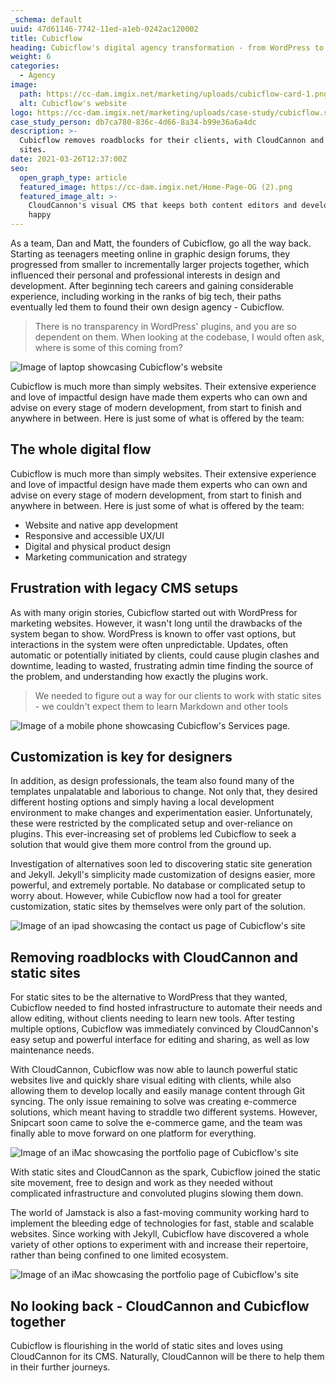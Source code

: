 ```yaml
---
_schema: default
uuid: 47d61146-7742-11ed-a1eb-0242ac120002
title: Cubicflow
heading: Cubicflow's digital agency transformation - from WordPress to Jamstack
weight: 6
categories:
  - Agency
image:
  path: https://cc-dam.imgix.net/marketing/uploads/cubicflow-card-1.png
  alt: Cubicflow's website
logo: https://cc-dam.imgix.net/marketing/uploads/case-study/cubicflow.svg
case_study_person: db7ca780-836c-4d66-8a34-b99e36a6a4dc
description: >-
  Cubicflow removes roadblocks for their clients, with CloudCannon and static
  sites.
date: 2021-03-26T12:37:00Z
seo:
  open_graph_type: article
  featured_image: https://cc-dam.imgix.net/Home-Page-OG (2).png
  featured_image_alt: >-
    CloudCannon's visual CMS that keeps both content editors and developers
    happy
---
```

As a team, Dan and Matt, the founders of Cubicflow, go all the way back. Starting as teenagers meeting online in graphic design forums, they progressed from smaller to incrementally larger projects together, which influenced their personal and professional interests in design and development. After beginning tech careers and gaining considerable experience, including working in the ranks of big tech, their paths eventually led them to found their own design agency - Cubicflow.

> There is no transparency in WordPress' plugins, and you are so dependent on them. When looking at the codebase, I would often ask, where is some of this coming from?

![Image of laptop showcasing Cubicflow's website](https://cc-dam.imgix.net/marketing/uploads/cubicflow-scene.png)

Cubicflow is much more than simply websites. Their extensive experience and love of impactful design have made them experts who can own and advise on every stage of modern development, from start to finish and anywhere in between. Here is just some of what is offered by the team:

## The whole digital flow

Cubicflow is much more than simply websites. Their extensive experience and love of impactful design have made them experts who can own and advise on every stage of modern development, from start to finish and anywhere in between. Here is just some of what is offered by the team:

* Website and native app development
* Responsive and accessible UX/UI
* Digital and physical product design
* Marketing communication and strategy

## Frustration with legacy CMS setups

As with many origin stories, Cubicflow started out with WordPress for marketing websites. However, it wasn't long until the drawbacks of the system began to show. WordPress is known to offer vast options, but interactions in the system were often unpredictable. Updates, often automatic or potentially initiated by clients, could cause plugin clashes and downtime, leading to wasted, frustrating admin time finding the source of the problem, and understanding how exactly the plugins work.

> We needed to figure out a way for our clients to work with static sites - we couldn't expect them to learn Markdown and other tools

![Image of a mobile phone showcasing Cubicflow's Services page.](https://cc-dam.imgix.net/marketing/uploads/cubicflow-scene-2.png)

## Customization is key for designers

In addition, as design professionals, the team also found many of the templates unpalatable and laborious to change. Not only that, they desired different hosting options and simply having a local development environment to make changes and experimentation easier. Unfortunately, these were restricted by the complicated setup and over-reliance on plugins. This ever-increasing set of problems led Cubicflow to seek a solution that would give them more control from the ground up.

Investigation of alternatives soon led to discovering static site generation and Jekyll. Jekyll's simplicity made customization of designs easier, more powerful, and extremely portable. No database or complicated setup to worry about. However, while Cubicflow now had a tool for greater customization, static sites by themselves were only part of the solution.

![Image of an ipad showcasing the contact us page of Cubicflow's site](https://cc-dam.imgix.net/marketing/uploads/cubicflow-scene-3.png)

## Removing roadblocks with CloudCannon and static sites

For static sites to be the alternative to WordPress that they wanted, Cubicflow needed to find hosted infrastructure to automate their needs and allow editing, without clients needing to learn new tools. After testing multiple options, Cubicflow was immediately convinced by CloudCannon's easy setup and powerful interface for editing and sharing, as well as low maintenance needs.

With CloudCannon, Cubicflow was now able to launch powerful static websites live and quickly share visual editing with clients, while also allowing them to develop locally and easily manage content through Git syncing. The only issue remaining to solve was creating e-commerce solutions, which meant having to straddle two different systems. However, Snipcart soon came to solve the e-commerce game, and the team was finally able to move forward on one platform for everything.

![Image of an iMac showcasing the portfolio page of Cubicflow's site](https://cc-dam.imgix.net/marketing/uploads/cubic-scene-4.png)

With static sites and CloudCannon as the spark, Cubicflow joined the static site movement, free to design and work as they needed without complicated infrastructure and convoluted plugins slowing them down.

The world of Jamstack is also a fast-moving community working hard to implement the bleeding edge of technologies for fast, stable and scalable websites. Since working with Jekyll, Cubicflow have discovered a whole variety of other options to experiment with and increase their repertoire, rather than being confined to one limited ecosystem.

![Image of an iMac showcasing the portfolio page of Cubicflow's site](https://cc-dam.imgix.net/marketing/uploads/cubicflow-scene-5.png)

## No looking back - CloudCannon and Cubicflow together

Cubicflow is flourishing in the world of static sites and loves using CloudCannon for its CMS. Naturally, CloudCannon will be there to help them in their further journeys.